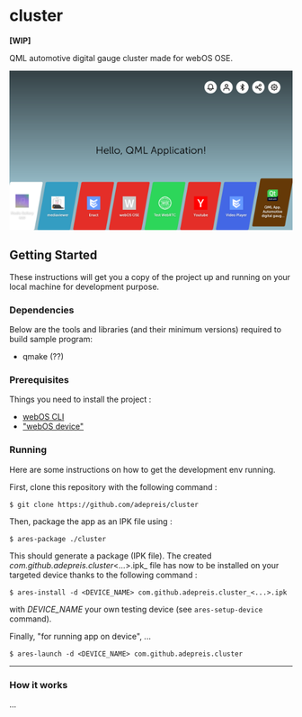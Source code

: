 # cluster

**[WIP]**

QML automotive digital gauge cluster made for webOS OSE.

![VM device screenshot](./App_Screenshot.png)

## Getting Started

These instructions will get you a copy of the project up and running on your local machine for development purpose.

### Dependencies

Below are the tools and libraries (and their minimum versions) required to build sample program:

- qmake (??)

### Prerequisites

Things you need to install the project :

- [webOS CLI]()
- ["webOS device"]()

### Running

Here are some instructions on how to get the development env running.

First, clone this repository with the following command :

	$ git clone https://github.com/adepreis/cluster

Then, package the app as an IPK file using :

	$ ares-package ./cluster

This should generate a package (IPK file). The created _com.github.adepreis.cluster_<...>.ipk_ file has now to be installed on your targeted device thanks to the following command :

	$ ares-install -d <DEVICE_NAME> com.github.adepreis.cluster_<...>.ipk

with _DEVICE_NAME_ your own testing device (see `ares-setup-device` command).

Finally, "for running app on device", ...

	$ ares-launch -d <DEVICE_NAME> com.github.adepreis.cluster

---

### How it works

...
